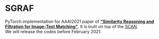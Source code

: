 # SGRAF
PyTorch implementation for AAAI2021 paper of [**“Similarity Reasoning and Filtration for Image-Text Matching”**](https://drive.google.com/file/d/1tAE_qkAxiw1CajjHix9EXoI7xu2t66iQ/view?usp=sharing). It is built on top of the [SCAN](https://github.com/kuanghuei/SCAN).  
We will release the codes before February 2021.
